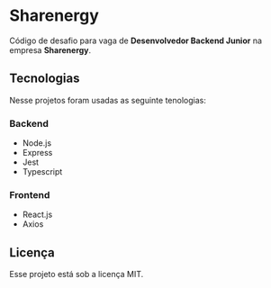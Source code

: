 # Sharenergy
Código de desafio para vaga de **Desenvolvedor Backend Junior** na empresa **Sharenergy**.

## Tecnologias
Nesse projetos foram usadas as seguinte tenologias:

### Backend
- Node.js
- Express
- Jest
- Typescript
<!--
// TODO
- JWT
- Docker
- Prisma
- MongoDB
-->

### Frontend
- React.js
- Axios

<!--
// TODO
Também foram consumidas as seguintes API's externas:
- HTTP Cat
- Random User Generator
- Random Dog
-->

<!--
// TODO
## Como usar
-->

## Licença
Esse projeto está sob a licença MIT.